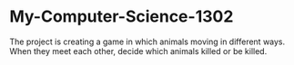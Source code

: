 # My-Computer-Science-1302
The project is creating a game in which animals moving in different ways. When they meet each other, decide which animals killed or be killed.
